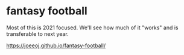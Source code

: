# fantasy football

Most of this is 2021 focused. We'll see how much of it "works" and is transferable to next year.

https://joeeoj.github.io/fantasy-football/
